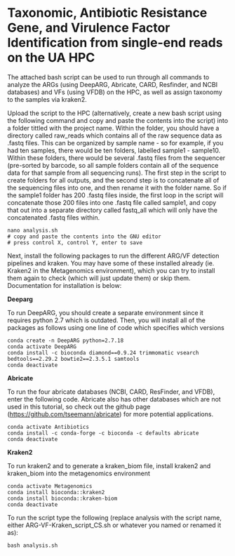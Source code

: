 # Taxonomic, Antibiotic Resistance Gene, and Virulence Factor Identification from single-end reads on the UA HPC
The attached bash script can be used to run through all commands to analyze the ARGs (using DeepARG, Abricate, CARD, Resfinder, and NCBI databases) and VFs (using VFDB) on the HPC, as well as assign taxonomy to the samples via kraken2. 

Upload the script to the HPC (alternatively, create a new bash script using the following command and copy and paste the contents into the script) into a folder tittled with the project name. Within the folder, you should have a directory called raw_reads which contains all of the raw sequence data as .fastq files. This can be organized by sample name - so for example, if you had ten samples, there would be ten folders, labelled sample1 - sample10. Within these folders, there would be several .fastq files from the sequencer (pre-sorted by barcode, so all sample folders contain all of the sequence data for that sample from all sequencing runs). The first step in the script to create folders for all outputs, and the second step is to concatenate all of the sequencing files into one, and then rename it with the folder name. So if the sample1 folder has 200 .fastq files inside, the first loop in the script will concatenate those 200 files into one .fastq file called sample1, and copy that out into a separate directory called fastq_all which will only have the concatenated .fastq files within. 

```
nano analysis.sh
# copy and paste the contents into the GNU editor
# press control X, control Y, enter to save
```

Next, install the following packages to run the different ARG/VF detection pipelines and kraken. You may have some of these installed already (ie. Kraken2 in the Metagenomics environment), which you can try to install them again to check (which will just update them) or skip them. Documentation for installation is below:

**Deeparg**

To run DeepARG, you should create a separate environment since it requires python 2.7 which is outdated. Then, you will install all of the packages as follows using one line of code which specifies which versions

```
conda create -n DeepARG python=2.7.18
conda activate DeepARG
conda install -c bioconda diamond==0.9.24 trimmomatic vsearch bedtools==2.29.2 bowtie2==2.3.5.1 samtools
conda deactivate
```

**Abricate**

To run the four abricate databases (NCBI, CARD, ResFinder, and VFDB), enter the following code. Abricate also has other databases which are not used in this tutorial, so check out the github page (https://github.com/tseemann/abricate) for more potential applications.

```
conda activate Antibiotics
conda install -c conda-forge -c bioconda -c defaults abricate
conda deactivate
```

**Kraken2**

To run kraken2 and to generate a kraken_biom file, install kraken2 and kraken_biom into the metagenomics environment

```
conda activate Metagenomics
conda install bioconda::kraken2
conda install bioconda::kraken-biom
conda deactivate
```

To run the script type the following (replace analysis with the script name, either ARG-VF-Kraken_script_CS.sh or whatever you named or renamed it as):

```
bash analysis.sh
```
